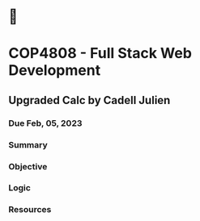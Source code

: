 # :wave:
# COP4808 - Full Stack Web Development
## Upgraded Calc by Cadell Julien
### Due Feb, 05, 2023

### Summary
### Objective 
### Logic
### Resources
